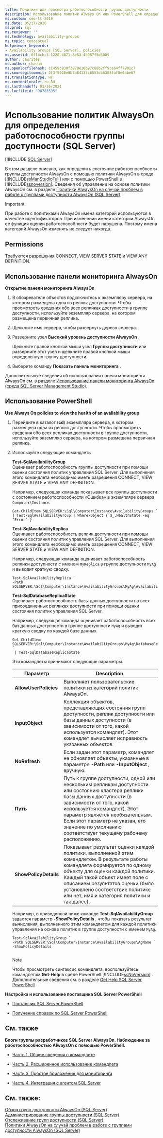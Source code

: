 ```yaml
---
title: Политики для просмотра работоспособности группы доступности
description: Использование политик Always On или PowerShell для определения работоспособности группы доступности Always On.
ms.custom: seo-lt-2019
ms.date: 05/17/2016
ms.prod: sql
ms.reviewer: ''
ms.technology: availability-groups
ms.topic: conceptual
helpviewer_keywords:
- Availability Groups [SQL Server], policies
ms.assetid: 6f1bcbc3-1220-4071-8e53-4b957f5d3089
author: cawrites
ms.author: chadam
ms.openlocfilehash: c1459c830f3879e10b97c88b2ff9ce64ff7901c7
ms.sourcegitcommit: 2f3f5920e0b7a84135c6553db6388faf8e0abe67
ms.translationtype: HT
ms.contentlocale: ru-RU
ms.lasthandoff: 01/26/2021
ms.locfileid: "98783595"
---
```

# <a name="use-always-on-policies-to-view-the-health-of-an-availability-group-sql-server"></a>Использование политик AlwaysOn для определения работоспособности группы доступности (SQL Server)
[!INCLUDE [SQL Server](../../../includes/applies-to-version/sqlserver.md)]

  В этом разделе описано, как определить состояние работоспособности группы доступности AlwaysOn с помощью политики AlwaysOn в среде [!INCLUDE[ssManStudioFull](../../../includes/ssmanstudiofull-md.md)] или с помощью PowerShell в [!INCLUDE[ssnoversion](../../../includes/ssnoversion-md.md)]. Сведения об управлении на основе политики AlwaysOn см. в разделе [Политики AlwaysOn на случай проблем в работе с группами доступности AlwaysOn (SQL Server)](../../../database-engine/availability-groups/windows/always-on-policies-for-operational-issues-always-on-availability.md).  
  
> [!IMPORTANT]  
>  При работе с политиками AlwaysOn имена категорий используются в качестве идентификаторов. При изменении имени категории AlwaysOn ее функция оценки работоспособности будет нарушена. Поэтому имена категорий AlwaysOn изменять не следует никогда.  
  
  
  
##  <a name="permissions"></a><a name="Permissions"></a> Permissions  
 Требуются разрешения CONNECT, VIEW SERVER STATE и VIEW ANY DEFINITION.  
  
##  <a name="using-the-always-on-dashboard"></a><a name="SSMSProcedure"></a> Использование панели мониторинга AlwaysOn  
 **Открытие панели мониторинга AlwaysOn**  
  
1.  В обозревателе объектов подключитесь к экземпляру сервера, на котором размещена одна из реплик доступности. Чтобы просмотреть сведения обо всех репликах доступности в группе доступности, используйте экземпляр сервера, на котором размещена первичная реплика.  
  
2.  Щелкните имя сервера, чтобы развернуть дерево сервера.  
  
3.  Разверните узел **Высокий уровень доступности AlwaysOn** .  
  
     Щелкните правой кнопкой мыши узел **Группы доступности** или разверните этот узел и щелкните правой кнопкой мыши определенную группу доступности.  
  
4.  Выберите команду **Показать панель мониторинга** .  
  
 Дополнительные сведения об использовании панели мониторинга AlwaysOn см. в разделе [Использование панели мониторинга AlwaysOn (среда SQL Server Management Studio)](~/database-engine/availability-groups/windows/use-the-always-on-dashboard-sql-server-management-studio.md).  
  
##  <a name="using-powershell"></a><a name="PowerShellProcedure"></a> Использование PowerShell  
 **Use Always On policies to view the health of an availability group**  
  
1.  Перейдите в каталог (**cd**) экземпляра сервера, в котором размещена одна из реплик доступности. Чтобы просмотреть сведения обо всех репликах доступности в группе доступности, используйте экземпляр сервера, на котором размещена первичная реплика.  
  
2.  Используйте следующие командлеты.  
  
     **Test-SqlAvailabilityGroup**  
     Оценивает работоспособность группы доступности при помощи оценки состояния политик управления SQL Server. Для выполнения этого командлета необходимо иметь разрешения CONNECT, VIEW SERVER STATE и VIEW ANY DEFINITION.  
  
     Например, следующая команда показывает все группы доступности с состоянием работоспособности «Ошибка» в экземпляре сервера `Computer\Instance`.  
  
    ```  
    Get-ChildItem SQLSERVER:\Sql\Computer\Instance\AvailabilityGroups `   
    | Test-SqlAvailabilityGroup | Where-Object { $_.HealthState -eq "Error" }  
    ```  
  
     **Test-SqlAvailabilityReplica**  
     Оценивает работоспособность реплик доступности при помощи оценки состояния политик управления SQL Server. Для выполнения этого командлета необходимо иметь разрешения CONNECT, VIEW SERVER STATE и VIEW ANY DEFINITION.  
  
     Например, следующая команда оценивает работоспособность реплики доступности с именем `MyReplica` в группе доступности `MyAg` и выводит краткую сводку.  
  
    ```  
    Test-SqlAvailabilityReplica `   
    -Path SQLSERVER:\Sql\Computer\Instance\AvailabilityGroups\MyAg\AvailabilityReplicas\MyReplica  
    ```  
  
     **Test-SqlDatabaseReplicaState**  
     Оценивает работоспособность базы данных доступности на всех присоединенных репликах доступности при помощи оценки состояния политик управления SQL Server.  
  
     Например, следующая команда оценивает работоспособность всех баз данных доступности в группе доступности `MyAg` и выводит краткую сводку по каждой базе данных.  
  
    ```  
    Get-ChildItem SQLSERVER:\Sql\Computer\Instance\AvailabilityGroups\MyAg\DatabaseReplicaStates `   
     | Test-SqlDatabaseReplicaState  
    ```  
  
     Эти командлеты принимают следующие параметры.  
  
    |Параметр|Description|  
    |------------|-----------------|  
    |**AllowUserPolicies**|Выполняет пользовательские политики из категорий политик AlwaysOn.|  
    |**InputObject**|Коллекция объектов, представляющих состояния групп доступности, реплик доступности или базы данных доступности (в зависимости от того, какой используется командлет). Этот командлет вычисляет исправность указанных объектов.|  
    |**NoRefresh**|Если задан этот параметр, командлет не обновляет объекты, указанные в параметре **-Path** или **-InputObject** , вручную.|  
    |**Путь**|Путь к группе доступности, одной или нескольким репликам доступности или состоянию кластера реплики базы данных доступности (в зависимости от того, какой используется командлет). Этот параметр является необязательным. Если этот параметр не указан, его значение по умолчанию соответствует текущему рабочему расположению.|  
    |**ShowPolicyDetails**|Показывает результат оценки каждой политики, выполненной этим командлетом. В результате работы командлета формируется по одному объекту для оценки каждой политики. Каждый такой объект имеет поле с описанием результатов оценки (было установлено соответствие политике или нет, имя и категория политики и так далее).|  
  
     Например, в приведенной ниже команде **Test-SqlAvailabilityGroup** задается параметр **-ShowPolicyDetails** , чтобы показать результат вычисления, выполненного этим командлетом для каждой политики управления на основе политик в группе доступности с именем `MyAg`.  
  
    ```  
    Test-SqlAvailabilityGroup `   
    -Path SQLSERVER:\Sql\Computer\Instance\AvailabilityGroups\AgName `  
    -ShowPolicyDetails  
  
    ```  
  
    > [!NOTE]  
    >  Чтобы просмотреть синтаксис командлета, воспользуйтесь командлетом **Get-Help** в среде PowerShell [!INCLUDE[ssNoVersion](../../../includes/ssnoversion-md.md)] . Дополнительные сведения см. в разделе [Get Help SQL Server PowerShell](../../../powershell/sql-server-powershell.md).  
  
 **Настройка и использование поставщика SQL Server PowerShell**  
  
-   [Поставщик SQL Server PowerShell](../../../powershell/sql-server-powershell-provider.md)  
  
-   [Получение справок по SQL Server PowerShell](../../../powershell/sql-server-powershell.md)  
  
##  <a name="related-content"></a><a name="RelatedContent"></a> См. также  
 **Блоги группы разработчиков SQL Server AlwaysOn. Наблюдение за работоспособностью AlwaysOn с помощью PowerShell.**  
  
-   [Часть 1. Общие сведения о командлете](/archive/blogs/sqlalwayson/monitoring-alwayson-health-with-powershell-part-1-basic-cmdlet-overview)  
  
-   [Часть 2. Расширенное использование командлета](/archive/blogs/sqlalwayson/monitoring-alwayson-health-with-powershell-part-2-advanced-cmdlet-usage)  
  
-   [Часть 3. Простое приложение для мониторинга](/archive/blogs/sqlalwayson/monitoring-alwayson-health-with-powershell-part-3-a-simple-monitoring-application)  
  
-   [Часть 4. Интеграция с агентом SQL Server](/archive/blogs/sqlalwayson/monitoring-alwayson-health-with-powershell-part-4-integration-with-sql-server-agent)  
  
## <a name="see-also"></a>См. также:  
 [Обзор групп доступности AlwaysOn (SQL Server)](~/database-engine/availability-groups/windows/overview-of-always-on-availability-groups-sql-server.md)   
 [Администрирование группы доступности (SQL Server)](../../../database-engine/availability-groups/windows/administration-of-an-availability-group-sql-server.md)   
 [Отслеживание групп доступности (SQL Server)](../../../database-engine/availability-groups/windows/monitoring-of-availability-groups-sql-server.md)   
 [Политики AlwaysOn на случай проблем в работе с группами доступности AlwaysOn (SQL Server)](../../../database-engine/availability-groups/windows/always-on-policies-for-operational-issues-always-on-availability.md)  
  
